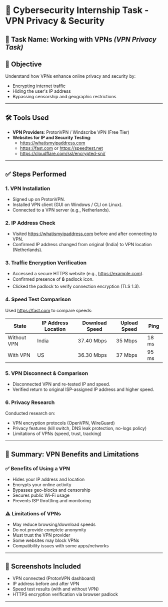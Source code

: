 # 🔐 Cybersecurity Internship Task - VPN Privacy & Security

## 📌 Task Name: Working with VPNs *(VPN Privacy Task)*

## 🎯 Objective

Understand how VPNs enhance online privacy and security by:
- Encrypting internet traffic
- Hiding the user's IP address
- Bypassing censorship and geographic restrictions

---

## 🛠️ Tools Used

- **VPN Providers**: ProtonVPN / Windscribe VPN (Free Tier)
- **Websites for IP and Security Testing**:
  - https://whatismyipaddress.com
  - https://fast.com or https://speedtest.net
  - https://cloudflare.com/ssl/encrypted-sni/

---

## ✅ Steps Performed

### 1. VPN Installation
- Signed up on ProtonVPN.
- Installed VPN client (GUI on Windows / CLI on Linux).
- Connected to a VPN server (e.g., Netherlands).

### 2. IP Address Check
- Visited https://whatismyipaddress.com before and after connecting to VPN.
- Confirmed IP address changed from original (India) to VPN location (Netherlands).

### 3. Traffic Encryption Verification
- Accessed a secure HTTPS website (e.g., https://example.com).
- Confirmed presence of 🔒 padlock icon.
- Clicked the padlock to verify connection encryption (TLS 1.3).

### 4. Speed Test Comparison
Used https://fast.com to compare speeds:

| State            | IP Address Location | Download Speed | Upload Speed | Ping  |
|------------------|---------------------|----------------|--------------|-------|
| Without VPN      | India               | 37.40 Mbps     | 35 Mbps      | 18 ms |
| With VPN         | US                  | 36.30 Mbps     | 37 Mbps      | 95 ms |

### 5. VPN Disconnect & Comparison
- Disconnected VPN and re-tested IP and speed.
- Verified return to original ISP-assigned IP address and higher speed.

### 6. Privacy Research
Conducted research on:
- VPN encryption protocols (OpenVPN, WireGuard)
- Privacy features (kill switch, DNS leak protection, no-logs policy)
- Limitations of VPNs (speed, trust, tracking)

---

## 📄 Summary: VPN Benefits and Limitations

### ✅ Benefits of Using a VPN
- Hides your IP address and location
- Encrypts your online activity
- Bypasses geo-blocks and censorship
- Secures public Wi-Fi usage
- Prevents ISP throttling and monitoring

### ⚠️ Limitations of VPNs
- May reduce browsing/download speeds
- Do not provide complete anonymity
- Must trust the VPN provider
- Some websites may block VPNs
- Compatibility issues with some apps/networks

---

## 📸 Screenshots Included
- VPN connected (ProtonVPN dashboard)
- IP address before and after VPN
- Speed test results (with and without VPN)
- HTTPS encryption verification via browser padlock

---

